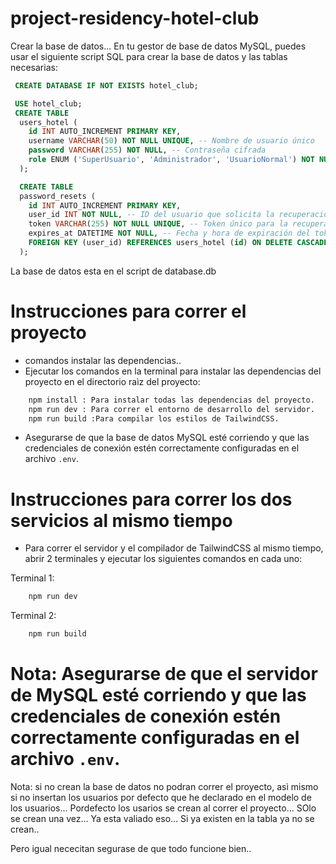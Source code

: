 # project-residency-hotel-club

Crear la base de datos... En tu gestor de base de datos MySQL, puedes usar el siguiente script SQL para crear la base de datos y las tablas necesarias:



```sql
 CREATE DATABASE IF NOT EXISTS hotel_club;

 USE hotel_club;
 CREATE TABLE
  users_hotel (
    id INT AUTO_INCREMENT PRIMARY KEY,
    username VARCHAR(50) NOT NULL UNIQUE, -- Nombre de usuario único
    password VARCHAR(255) NOT NULL, -- Contraseña cifrada
    role ENUM ('SuperUsuario', 'Administrador', 'UsuarioNormal') NOT NULL -- Rol del usuario
  );

  CREATE TABLE
  password_resets (
    id INT AUTO_INCREMENT PRIMARY KEY,
    user_id INT NOT NULL, -- ID del usuario que solicita la recuperación
    token VARCHAR(255) NOT NULL UNIQUE, -- Token único para la recuperación
    expires_at DATETIME NOT NULL, -- Fecha y hora de expiración del token
    FOREIGN KEY (user_id) REFERENCES users_hotel (id) ON DELETE CASCADE
  );
```

La base de datos esta en el script de database.db

# Instrucciones para correr el proyecto

- comandos instalar las dependencias..
- Ejecutar los comandos en la terminal para instalar las dependencias del proyecto en el directorio raìz del proyecto:
```bash
    npm install : Para instalar todas las dependencias del proyecto.
    npm run dev : Para correr el entorno de desarrollo del servidor.
    npm run build :Para compilar los estilos de TailwindCSS.
```
- Asegurarse de que la base de datos MySQL esté corriendo y que las credenciales de conexión estén correctamente configuradas en el archivo `.env`.

# Instrucciones para correr los dos servicios al mismo tiempo
- Para correr el servidor y el compilador de TailwindCSS al mismo tiempo, abrir 2 terminales y ejecutar los siguientes comandos en cada uno:

Terminal 1:
```bash
    npm run dev
```
Terminal 2:
```bash
    npm run build
```

# Nota: Asegurarse de que el servidor de MySQL esté corriendo y que las credenciales de conexión estén correctamente configuradas en el archivo `.env`.

Nota: si no crean la base de datos no podran correr el proyecto, asì mismo si no insertan los usuarios por defecto que he declarado en el modelo de los usuarios...
Pordefecto los usarios se crean al correr el proyecto... SOlo se crean una vez... Ya esta valiado eso... Si ya existen en la tabla ya no se crean..

Pero igual nececitan segurase de que todo funcione bien..
